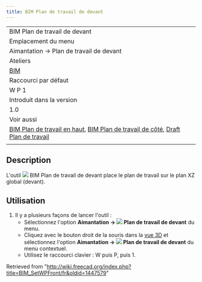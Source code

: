 ```yaml
---
title: BIM Plan de travail de devant
---
```

|  |
| --- |
| BIM Plan de travail de devant |
| Emplacement du menu |
| Aimantation → Plan de travail de devant |
| Ateliers |
| [BIM](/BIM_Workbench/fr "BIM Workbench/fr") |
| Raccourci par défaut |
| W P 1 |
| Introduit dans la version |
| 1.0 |
| Voir aussi |
| [BIM Plan de travail en haut](/BIM_SetWPTop/fr "BIM SetWPTop/fr"), [BIM Plan de travail de côté](/BIM_SetWPSide/fr "BIM SetWPSide/fr"), [Draft Plan de travail](/Draft_SelectPlane/fr "Draft SelectPlane/fr") |
|  |

## Description

L'outil ![](/images/BIM_SetWPFront.svg) BIM Plan de travail de devant place le plan de travail sur le plan XZ global (devant).

## Utilisation

1. Il y a plusieurs façons de lancer l'outil :
   * Sélectionnez l'option **Aimantation → ![](/images/BIM_SetWPFront.svg) Plan de travail de devant** du menu.
   * Cliquez avec le bouton droit de la souris dans la [vue 3D](/3D_view/fr "3D view/fr") et sélectionnez l'option **Aimantation → ![](/images/BIM_SetWPFront.svg) Plan de travail de devant** du menu contextuel.
   * Utilisez le raccourci clavier : W puis P, puis 1.

Retrieved from "<http://wiki.freecad.org/index.php?title=BIM_SetWPFront/fr&oldid=1447579>"